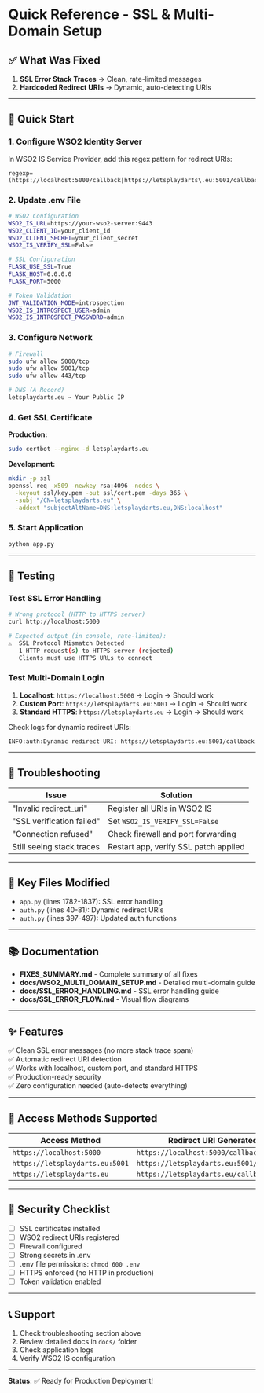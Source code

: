# Quick Reference - SSL & Multi-Domain Setup

## ✅ What Was Fixed

1. **SSL Error Stack Traces** → Clean, rate-limited messages
2. **Hardcoded Redirect URIs** → Dynamic, auto-detecting URIs

---

## 🚀 Quick Start

### 1. Configure WSO2 Identity Server

In WSO2 IS Service Provider, add this regex pattern for redirect URIs:

```
regexp=(https://localhost:5000/callback|https://letsplaydarts\.eu:5001/callback|https://letsplaydarts\.eu/callback)
```

### 2. Update .env File

```bash
# WSO2 Configuration
WSO2_IS_URL=https://your-wso2-server:9443
WSO2_CLIENT_ID=your_client_id
WSO2_CLIENT_SECRET=your_client_secret
WSO2_IS_VERIFY_SSL=False

# SSL Configuration
FLASK_USE_SSL=True
FLASK_HOST=0.0.0.0
FLASK_PORT=5000

# Token Validation
JWT_VALIDATION_MODE=introspection
WSO2_IS_INTROSPECT_USER=admin
WSO2_IS_INTROSPECT_PASSWORD=admin
```

### 3. Configure Network

```bash
# Firewall
sudo ufw allow 5000/tcp
sudo ufw allow 5001/tcp
sudo ufw allow 443/tcp

# DNS (A Record)
letsplaydarts.eu → Your Public IP
```

### 4. Get SSL Certificate

**Production:**

```bash
sudo certbot --nginx -d letsplaydarts.eu
```

**Development:**

```bash
mkdir -p ssl
openssl req -x509 -newkey rsa:4096 -nodes \
  -keyout ssl/key.pem -out ssl/cert.pem -days 365 \
  -subj "/CN=letsplaydarts.eu" \
  -addext "subjectAltName=DNS:letsplaydarts.eu,DNS:localhost"
```

### 5. Start Application

```bash
python app.py
```

---

## 🧪 Testing

### Test SSL Error Handling

```bash
# Wrong protocol (HTTP to HTTPS server)
curl http://localhost:5000

# Expected output (in console, rate-limited):
⚠️  SSL Protocol Mismatch Detected
   1 HTTP request(s) to HTTPS server (rejected)
   Clients must use HTTPS URLs to connect
```

### Test Multi-Domain Login

1. **Localhost**: `https://localhost:5000` → Login → Should work
2. **Custom Port**: `https://letsplaydarts.eu:5001` → Login → Should work
3. **Standard HTTPS**: `https://letsplaydarts.eu` → Login → Should work

Check logs for dynamic redirect URIs:

```
INFO:auth:Dynamic redirect URI: https://letsplaydarts.eu:5001/callback
```

---

## 🔧 Troubleshooting

| Issue                     | Solution                              |
| ------------------------- | ------------------------------------- |
| "Invalid redirect_uri"    | Register all URIs in WSO2 IS          |
| "SSL verification failed" | Set `WSO2_IS_VERIFY_SSL=False`        |
| "Connection refused"      | Check firewall and port forwarding    |
| Still seeing stack traces | Restart app, verify SSL patch applied |

---

## 📁 Key Files Modified

- `app.py` (lines 1782-1837): SSL error handling
- `auth.py` (lines 40-81): Dynamic redirect URIs
- `auth.py` (lines 397-497): Updated auth functions

---

## 📚 Documentation

- **FIXES_SUMMARY.md** - Complete summary of all fixes
- **docs/WSO2_MULTI_DOMAIN_SETUP.md** - Detailed multi-domain guide
- **docs/SSL_ERROR_HANDLING.md** - SSL error handling guide
- **docs/SSL_ERROR_FLOW.md** - Visual flow diagrams

---

## ✨ Features

✅ Clean SSL error messages (no more stack trace spam)  
✅ Automatic redirect URI detection  
✅ Works with localhost, custom port, and standard HTTPS  
✅ Production-ready security  
✅ Zero configuration needed (auto-detects everything)

---

## 🎯 Access Methods Supported

| Access Method                   | Redirect URI Generated                   |
| ------------------------------- | ---------------------------------------- |
| `https://localhost:5000`        | `https://localhost:5000/callback`        |
| `https://letsplaydarts.eu:5001` | `https://letsplaydarts.eu:5001/callback` |
| `https://letsplaydarts.eu`      | `https://letsplaydarts.eu/callback`      |

---

## 🔐 Security Checklist

- [ ] SSL certificates installed
- [ ] WSO2 redirect URIs registered
- [ ] Firewall configured
- [ ] Strong secrets in .env
- [ ] .env file permissions: `chmod 600 .env`
- [ ] HTTPS enforced (no HTTP in production)
- [ ] Token validation enabled

---

## 📞 Support

1. Check troubleshooting section above
2. Review detailed docs in `docs/` folder
3. Check application logs
4. Verify WSO2 IS configuration

---

**Status**: ✅ Ready for Production Deployment!
